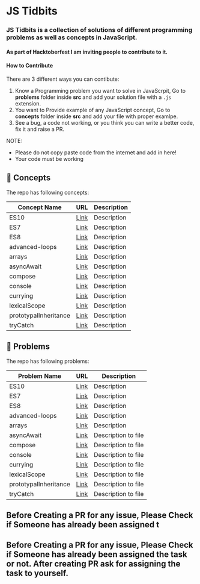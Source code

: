 # JS Tidbits

### JS Tidbits is a collection of solutions of different programming problems as well as concepts in JavaScript.  

#### As part of Hacktoberfest I am inviting people to contribute to it.

#### How to Contribute

There are 3 different ways you can contibute:

  1. Know a Programming problem you want to solve in JavaScrpit, Go to **problems** folder inside **src** and add your solution file with a `.js` extension.
  2. You want to Provide example of any JavaScript concept, Go to **concepts** folder inside **src** and add your file with proper examlpe.
  3. See a bug, a code not working, or you think you can write a better code, fix it and raise a PR.
  
 NOTE: 
  - Please do not copy paste code from the internet and add in here!
  - Your code must be working
  
## :notebook_with_decorative_cover: Concepts
The repo has following concepts:

| Concept Name               | URL                                                                                                 | Description          |
| ---------------------------| --------------------------------------------------------------------------------------------------  | ---------------------|
| ES10                       | [Link](https://github.com/vyasriday/JS-Tidbits/blob/master/src/concepts/ES10.js)                    |   Description        |
| ES7                        | [Link](https://github.com/vyasriday/JS-Tidbits/blob/master/src/concepts/ES7.js)                     |   Description        |
| ES8                        | [Link](https://github.com/vyasriday/JS-Tidbits/blob/master/src/concepts/ES8.js)                     |   Description        |
| advanced-loops             | [Link](https://github.com/vyasriday/JS-Tidbits/blob/master/src/concepts/advanced-loops)             |   Description        |
| arrays                     | [Link](https://github.com/vyasriday/JS-Tidbits/blob/master/src/concepts/arrays.js)                  |   Description        |
| asyncAwait                 | [Link](https://github.com/vyasriday/JS-Tidbits/blob/master/src/concepts/asyncAwait.js)              |   Description        |
| compose                    | [Link](https://github.com/vyasriday/JS-Tidbits/blob/master/src/concepts/compose.js)                 |   Description        |
| console                    | [Link](https://github.com/vyasriday/JS-Tidbits/blob/master/src/concepts/console.js)                 |   Description        |
| currying                   | [Link](https://github.com/vyasriday/JS-Tidbits/blob/master/src/concepts/currying.js)                |   Description        |
| lexicalScope               | [Link](https://github.com/vyasriday/JS-Tidbits/blob/master/src/concepts/lexicalScope.js)            |   Description        |
| prototypalInheritance      | [Link](https://github.com/vyasriday/JS-Tidbits/blob/master/src/concepts/prototypalInheritance.js)   |   Description        |
| tryCatch                   | [Link](https://github.com/vyasriday/JS-Tidbits/blob/master/src/concepts/tryCatch.js)                |   Description        |


## :memo: Problems
The repo has following problems:

| Problem Name               | URL                                                                                                 | Description          |
| ---------------------------| --------------------------------------------------------------------------------------------------  | ---------------------|
| ES10                       | [Link](https://github.com/vyasriday/JS-Tidbits/blob/master/src/concepts/ES10.js)                    |   Description        |
| ES7                        | [Link](https://github.com/vyasriday/JS-Tidbits/blob/master/src/concepts/ES7.js)                     |   Description  |
| ES8                        | [Link](https://github.com/vyasriday/JS-Tidbits/blob/master/src/concepts/ES8.js)                     |   Description        |
| advanced-loops             | [Link](https://github.com/vyasriday/JS-Tidbits/blob/master/src/concepts/advanced-loops)             |   Description        |
| arrays                     | [Link](https://github.com/vyasriday/JS-Tidbits/blob/master/src/concepts/arrays.js)                  |   Description        |
| asyncAwait                 | [Link](https://github.com/vyasriday/JS-Tidbits/blob/master/src/concepts/asyncAwait.js)              |   Description to file|
| compose                    | [Link](https://github.com/vyasriday/JS-Tidbits/blob/master/src/concepts/compose.js)                 |   Description to file|
| console                    | [Link](https://github.com/vyasriday/JS-Tidbits/blob/master/src/concepts/console.js)                 |   Description to file|
| currying                   | [Link](https://github.com/vyasriday/JS-Tidbits/blob/master/src/concepts/currying.js)                |   Description to file|
| lexicalScope               | [Link](https://github.com/vyasriday/JS-Tidbits/blob/master/src/concepts/lexicalScope.js)            |   Description to file|
| prototypalInheritance      | [Link](https://github.com/vyasriday/JS-Tidbits/blob/master/src/concepts/prototypalInheritance.js)   |   Description to file|
| tryCatch                   | [Link](https://github.com/vyasriday/JS-Tidbits/blob/master/src/concepts/tryCatch.js)                |   Description to file|



## Before Creating a PR for any issue, Please Check if Someone has already been assigned t

## Before Creating a PR for any issue, Please Check if Someone has already been assigned the task or not. After creating PR ask for assigning the task to yourself.
